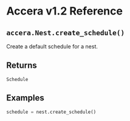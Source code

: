 [//]: # (Project: Accera)
[//]: # (Version: v1.2)

# Accera v1.2 Reference

## `accera.Nest.create_schedule()`
Create a default schedule for a nest.

## Returns
`Schedule`

## Examples

```python
schedule = nest.create_schedule()
```

<div style="page-break-after: always;"></div>
